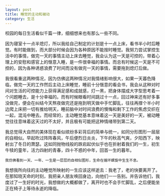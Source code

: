 ```yaml
---
layout: post
title: 睡觉的主动和被动
category: 生活
---
```


  校园的每日生活看似千篇一律，细细想来也有那么一些不同。

  因为寝室十一点半熄灯，所以我给自己制定的计划是十一点上床，看书半小时后睡觉。有时能做到，而大部分时候会因为各种原因不能按时睡觉。我努力尝试掌控生活中的事情，做完一天的事情主动上床去睡觉，我会认为这一天是可控的，带着心理上的安慰和感官上的惬意入睡，是一件很幸福的事情。而总有时候这一天是不可控的，因为各种诱惑浪费了时间而没有做完一天的事情，需要拖到熄灯后做。

  我很看重这两种情况，因为仿佛这两种情况对我情绪影响很大，如果一天暮色降临，做完一天的工作然后主动上床睡觉，睡前十分惬意的看会书，我会从这种对时间对生活的可控能力上获得满足感和成就感，灯一黑，把身体摆成大字型思考着一个问题睡去，是十分幸福的。而有时候眼看时间跳过十一点，回过神来还有好多事没做完，便会在纠结今天熬夜做完还是拖到明天做中手忙脚乱，往往再撑个半小时边爬上床把一切有推给明天，睡前脑中对时间浪费的懊悔和剩下工作的焦虑交织在一起，混沌中睡去。而经常的，主动睡觉基本意味着这一天是美好的一天，被动睡觉往往意味着这天过的不太好，并且极有可能把这种情绪带到第二天。

  我总觉得大自然的美体现在看似缤纷多彩背后的简单与统一，如同分形图形一层层的自相似。早起吹过阵阵春风，午后便烈日炎炎，下午的秋高气爽，夕阳西下，映射出了冬日的萧瑟。这如同抛物线般的跌宕起伏似乎也在折射着我们的一生，初生牛犊的童年，活力四射的青春，四十不惑的中年，回首一生的暮年。
  	
	我仿佛看到一天、一年、一生是一层层的自相似图形，生命在循环螺旋中生生不息。
  
  我想我所向往的主动睡觉所映射的一生应该这样逝去：我老了，老的快要离开了。在那知晓天命的时刻，我把亲人朋友唤回身边，向他们一一告别。并告诉他们，我度过了一生好的时光，我想做的大概都做了，离开时也不会手忙脚乱，之后便能坐正在椅子上等待永逝的降临。